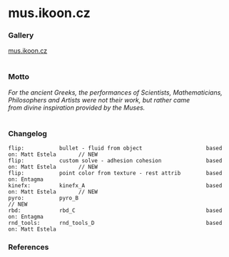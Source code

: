 # mus.ikoon.cz

### Gallery
[mus.ikoon.cz](http://mus.ikoon.cz)
<br/>
<br/>


### Motto
*For the ancient Greeks, the performances of Scientists, Mathematicians,  
Philosophers and Artists were not their work, but rather came  
from divine inspiration provided by the Muses.*
<br/>
<br/>


### Changelog
```
flip:           bullet - fluid from object                    based on: Matt Estela       // NEW
flip:           custom solve - adhesion cohesion              based on: Matt Estela       // NEW
flip:           point color from texture - rest attrib        based on: Entagma
kinefx:         kinefx_A                                      based on: Matt Estela       // NEW
pyro:           pyro_B                                                                    // NEW
rbd:            rbd_C                                         based on: Entagma              
rnd_tools:      rnd_tools_D                                   based on: Matt Estela              
```
 

### References

